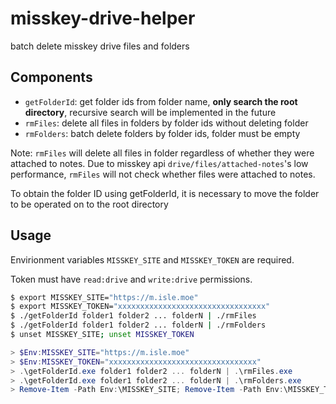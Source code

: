 # misskey-drive-helper
batch delete misskey drive files and folders

## Components
- `getFolderId`: get folder ids from folder name, **only search the root directory**, recursive search will be implemented in the future
- `rmFiles`: delete all files in folders by folder ids without deleting folder
- `rmFolders`: batch delete folders by folder ids, folder must be empty

Note: `rmFiles` will delete all files in folder regardless of whether they were attached to notes.
Due to misskey api `drive/files/attached-notes`'s low performance, `rmFiles` will not check whether files were attached to notes.

To obtain the folder ID using getFolderId, it is necessary to move the folder to be operated on to the root directory

## Usage

Envirionment variables `MISSKEY_SITE` and `MISSKEY_TOKEN` are required.

Token must have `read:drive` and `write:drive` permissions.

```bash
$ export MISSKEY_SITE="https://m.isle.moe"
$ export MISSKEY_TOKEN="xxxxxxxxxxxxxxxxxxxxxxxxxxxxxxxxx"
$ ./getFolderId folder1 folder2 ... folderN | ./rmFiles
$ ./getFolderId folder1 folder2 ... folderN | ./rmFolders
$ unset MISSKEY_SITE; unset MISSKEY_TOKEN
```

```powershell
> $Env:MISSKEY_SITE="https://m.isle.moe"
> $Env:MISSKEY_TOKEN="xxxxxxxxxxxxxxxxxxxxxxxxxxxxxxxxx"
> .\getFolderId.exe folder1 folder2 ... folderN | .\rmFiles.exe
> .\getFolderId.exe folder1 folder2 ... folderN | .\rmFolders.exe
> Remove-Item -Path Env:\MISSKEY_SITE; Remove-Item -Path Env:\MISSKEY_TOKEN
```
